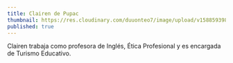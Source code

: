 ```yaml
---
title: Clairen de Pupac
thumbnail: https://res.cloudinary.com/duuonteo7/image/upload/v1588593980/Profesores/Clairen_Rivas.png
published: true
---
```


Clairen trabaja como profesora de Inglés, Ética Profesional y es encargada de Turismo Educativo.
